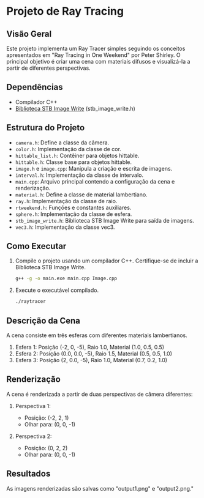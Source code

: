 # Projeto de Ray Tracing

## Visão Geral

Este projeto implementa um Ray Tracer simples seguindo os conceitos apresentados em "Ray Tracing in One Weekend" por Peter Shirley. O principal objetivo é criar uma cena com materiais difusos e visualizá-la a partir de diferentes perspectivas.

## Dependências

- Compilador C++
- [Biblioteca STB Image Write](https://github.com/nothings/stb) (stb_image_write.h)

## Estrutura do Projeto

- `camera.h`: Define a classe da câmera.
- `color.h`: Implementação da classe de cor.
- `hittable_list.h`: Contêiner para objetos hittable.
- `hittable.h`: Classe base para objetos hittable.
- `image.h` e `image.cpp`: Manipula a criação e escrita de imagens.
- `interval.h`: Implementação da classe de intervalo.
- `main.cpp`: Arquivo principal contendo a configuração da cena e renderização.
- `material.h`: Define a classe de material lambertiano.
- `ray.h`: Implementação da classe de raio.
- `rtweekend.h`: Funções e constantes auxiliares.
- `sphere.h`: Implementação da classe de esfera.
- `stb_image_write.h`: Biblioteca STB Image Write para saída de imagens.
- `vec3.h`: Implementação da classe vec3.

## Como Executar

1. Compile o projeto usando um compilador C++. Certifique-se de incluir a Biblioteca STB Image Write.

    ```bash
    g++ -g -o main.exe main.cpp Image.cpp
    ```

2. Execute o executável compilado.

    ```bash
    ./raytracer
    ```
## Descrição da Cena

A cena consiste em três esferas com diferentes materiais lambertianos.

1. Esfera 1: Posição (-2, 0, -5), Raio 1.0, Material (1.0, 0.5, 0.5)
2. Esfera 2: Posição (0.0, 0.0, -5), Raio 1.5, Material (0.5, 0.5, 1.0)
3. Esfera 3: Posição (2, 0.0, -5), Raio 1.0, Material (0.7, 0.2, 1.0)

## Renderização

A cena é renderizada a partir de duas perspectivas de câmera diferentes:

1. Perspectiva 1:
   - Posição: (-2, 2, 1)
   - Olhar para: (0, 0, -1)

2. Perspectiva 2:
   - Posição: (0, 2, 2)
   - Olhar para: (0, 0, -1)

## Resultados

As imagens renderizadas são salvas como "output1.png" e "output2.png."
